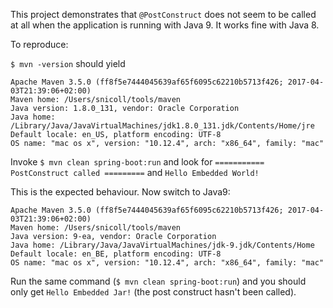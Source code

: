 This project demonstrates that `@PostConstruct` does not seem to be called at all when
the application is running with Java 9. It works fine with Java 8.

To reproduce:

`$ mvn -version` should yield

```
Apache Maven 3.5.0 (ff8f5e7444045639af65f6095c62210b5713f426; 2017-04-03T21:39:06+02:00)
Maven home: /Users/snicoll/tools/maven
Java version: 1.8.0_131, vendor: Oracle Corporation
Java home: /Library/Java/JavaVirtualMachines/jdk1.8.0_131.jdk/Contents/Home/jre
Default locale: en_US, platform encoding: UTF-8
OS name: "mac os x", version: "10.12.4", arch: "x86_64", family: "mac"
```

Invoke `$ mvn clean spring-boot:run` and look for
`=========== PostConstruct called =========` and `Hello Embedded World!`

This is the expected behaviour. Now switch to Java9:

```
Apache Maven 3.5.0 (ff8f5e7444045639af65f6095c62210b5713f426; 2017-04-03T21:39:06+02:00)
Maven home: /Users/snicoll/tools/maven
Java version: 9-ea, vendor: Oracle Corporation
Java home: /Library/Java/JavaVirtualMachines/jdk-9.jdk/Contents/Home
Default locale: en_BE, platform encoding: UTF-8
OS name: "mac os x", version: "10.12.4", arch: "x86_64", family: "mac"
```

Run the same command (`$ mvn clean spring-boot:run`) and you should only get
`Hello Embedded Jar!` (the post construct hasn't been called).